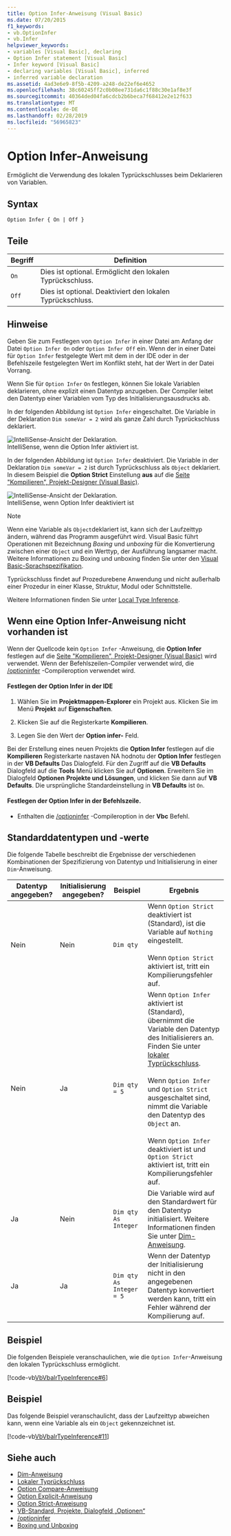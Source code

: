 ```yaml
---
title: Option Infer-Anweisung (Visual Basic)
ms.date: 07/20/2015
f1_keywords:
- vb.OptionInfer
- vb.Infer
helpviewer_keywords:
- variables [Visual Basic], declaring
- Option Infer statement [Visual Basic]
- Infer keyword [Visual Basic]
- declaring variables [Visual Basic], inferred
- inferred variable declaration
ms.assetid: 4ad3e6e9-8f5b-4209-a248-de22ef6e4652
ms.openlocfilehash: 38c60245ff2c0b08ee731da6c1f88c30e1af8e3f
ms.sourcegitcommit: 40364ded04fa6cdcb2b6beca7f68412e2e12f633
ms.translationtype: MT
ms.contentlocale: de-DE
ms.lasthandoff: 02/28/2019
ms.locfileid: "56965823"
---
```

# <a name="option-infer-statement"></a>Option Infer-Anweisung
Ermöglicht die Verwendung des lokalen Typrückschlusses beim Deklarieren von Variablen.  
  
## <a name="syntax"></a>Syntax  
  
```  
Option Infer { On | Off }  
```  
  
## <a name="parts"></a>Teile  
  
|Begriff|Definition|  
|---|---|  
|`On`|Dies ist optional. Ermöglicht den lokalen Typrückschluss.|  
|`Off`|Dies ist optional. Deaktiviert den lokalen Typrückschluss.|  
  
## <a name="remarks"></a>Hinweise  
 Geben Sie zum Festlegen von `Option Infer` in einer Datei am Anfang der Datei `Option Infer On` oder `Option Infer Off` ein. Wenn der in einer Datei für `Option Infer` festgelegte Wert mit dem in der IDE oder in der Befehlszeile festgelegten Wert im Konflikt steht, hat der Wert in der Datei Vorrang.  
  
 Wenn Sie für `Option Infer` `On` festlegen, können Sie lokale Variablen deklarieren, ohne explizit einen Datentyp anzugeben. Der Compiler leitet den Datentyp einer Variablen vom Typ des Initialisierungsausdrucks ab.  
  
 In der folgenden Abbildung ist `Option Infer` eingeschaltet. Die Variable in der Deklaration `Dim someVar = 2` wird als ganze Zahl durch Typrückschluss deklariert.  
  
 ![IntelliSense-Ansicht der Deklaration. ](../../../visual-basic/language-reference/statements/media/optioninferasinteger.png "OptionInferAsInteger")  
IntelliSense, wenn die Option Infer aktiviert ist.  
  
 In der folgenden Abbildung ist `Option Infer` deaktiviert. Die Variable in der Deklaration `Dim someVar = 2` ist durch Typrückschluss als `Object` deklariert. In diesem Beispiel die **Option Strict** Einstellung **aus** auf die [Seite "Kompilieren", Projekt-Designer (Visual Basic)](/visualstudio/ide/reference/compile-page-project-designer-visual-basic).  
  
 ![IntelliSense-Ansicht der Deklaration. ](../../../visual-basic/language-reference/statements/media/optioninferasobject.png "OptionInferAsObject")  
IntelliSense, wenn Option Infer deaktiviert ist  
  
> [!NOTE]
>  Wenn eine Variable als `Object`deklariert ist, kann sich der Laufzeittyp ändern, während das Programm ausgeführt wird. Visual Basic führt Operationen mit Bezeichnung *Boxing* und *unboxing* für die Konvertierung zwischen einer `Object` und ein Werttyp, der Ausführung langsamer macht. Weitere Informationen zu Boxing und unboxing finden Sie unter den [Visual Basic-Sprachspezifikation](~/_vblang/spec/conversions.md#value-type-conversions).
  
 Typrückschluss findet auf Prozedurebene Anwendung und nicht außerhalb einer Prozedur in einer Klasse, Struktur, Modul oder Schnittstelle.  
  
 Weitere Informationen finden Sie unter [Local Type Inference](../../../visual-basic/programming-guide/language-features/variables/local-type-inference.md).  
  
## <a name="when-an-option-infer-statement-is-not-present"></a>Wenn eine Option Infer-Anweisung nicht vorhanden ist  
 Wenn der Quellcode kein `Option Infer` -Anweisung, die **Option Infer** festlegen auf die [Seite "Kompilieren", Projekt-Designer (Visual Basic)](/visualstudio/ide/reference/compile-page-project-designer-visual-basic) wird verwendet. Wenn der Befehlszeilen-Compiler verwendet wird, die [/optioninfer](../../../visual-basic/reference/command-line-compiler/optioninfer.md) -Compileroption verwendet wird.  
  
#### <a name="to-set-option-infer-in-the-ide"></a>Festlegen der Option Infer in der IDE  
  
1.  Wählen Sie im **Projektmappen-Explorer** ein Projekt aus. Klicken Sie im Menü **Projekt** auf **Eigenschaften**.  
  
2.  Klicken Sie auf die Registerkarte **Kompilieren**.  
  
3.  Legen Sie den Wert der **Option infer-** Feld.  
  
 Bei der Erstellung eines neuen Projekts die **Option Infer** festlegen auf die **Kompilieren** Registerkarte nastaven NA hodnotu der **Option Infer** festlegen in der **VB Defaults** Das Dialogfeld. Für den Zugriff auf die **VB Defaults** Dialogfeld auf die **Tools** Menü klicken Sie auf **Optionen**. Erweitern Sie im Dialogfeld **Optionen** **Projekte und Lösungen**, und klicken Sie dann auf **VB Defaults**. Die ursprüngliche Standardeinstellung in **VB Defaults** ist `On`.  
  
#### <a name="to-set-option-infer-on-the-command-line"></a>Festlegen der Option Infer in der Befehlszeile.  
  
-   Enthalten die [/optioninfer](../../../visual-basic/reference/command-line-compiler/optioninfer.md) -Compileroption in der **Vbc** Befehl.  
  
## <a name="default-data-types-and-values"></a>Standarddatentypen und -werte  
 Die folgende Tabelle beschreibt die Ergebnisse der verschiedenen Kombinationen der Spezifizierung von Datentyp und Initialisierung in einer `Dim`-Anweisung.  
  
|Datentyp angegeben?|Initialisierung angegeben?|Beispiel|Ergebnis|  
|---|---|---|---|  
|Nein|Nein|`Dim qty`|Wenn `Option Strict` deaktiviert ist (Standard), ist die Variable auf `Nothing` eingestellt.<br /><br /> Wenn `Option Strict` aktiviert ist, tritt ein Kompilierungsfehler auf.|  
|Nein|Ja|`Dim qty = 5`|Wenn `Option Infer` aktiviert ist (Standard), übernimmt die Variable den Datentyp des Initialisierers an. Finden Sie unter [lokaler Typrückschluss](../../../visual-basic/programming-guide/language-features/variables/local-type-inference.md).<br /><br /> Wenn `Option Infer` und `Option Strict` ausgeschaltet sind, nimmt die Variable den Datentyp des `Object` an.<br /><br /> Wenn `Option Infer` deaktiviert ist und `Option Strict` aktiviert ist, tritt ein Kompilierungsfehler auf.|  
|Ja|Nein|`Dim qty As Integer`|Die Variable wird auf den Standardwert für den Datentyp initialisiert. Weitere Informationen finden Sie unter [Dim-Anweisung](../../../visual-basic/language-reference/statements/dim-statement.md).|  
|Ja|Ja|`Dim qty  As Integer = 5`|Wenn der Datentyp der Initialisierung nicht in den angegebenen Datentyp konvertiert werden kann, tritt ein Fehler während der Kompilierung auf.|  
  
## <a name="example"></a>Beispiel  
 Die folgenden Beispiele veranschaulichen, wie die `Option Infer`-Anweisung den lokalen Typrückschluss ermöglicht.  
  
 [!code-vb[VbVbalrTypeInference#6](~/samples/snippets/visualbasic/VS_Snippets_VBCSharp/VbVbalrTypeInference/VB/Class1.vb#6)]  
  
## <a name="example"></a>Beispiel  
 Das folgende Beispiel veranschaulicht, dass der Laufzeittyp abweichen kann, wenn eine Variable als ein `Object` gekennzeichnet ist.  
  
 [!code-vb[VbVbalrTypeInference#11](~/samples/snippets/visualbasic/VS_Snippets_VBCSharp/VbVbalrTypeInference/VB/Class1.vb#11)]  
  
## <a name="see-also"></a>Siehe auch
- [Dim-Anweisung](../../../visual-basic/language-reference/statements/dim-statement.md)
- [Lokaler Typrückschluss](../../../visual-basic/programming-guide/language-features/variables/local-type-inference.md)
- [Option Compare-Anweisung](../../../visual-basic/language-reference/statements/option-compare-statement.md)
- [Option Explicit-Anweisung](../../../visual-basic/language-reference/statements/option-explicit-statement.md)
- [Option Strict-Anweisung](../../../visual-basic/language-reference/statements/option-strict-statement.md)
- [VB-Standard, Projekte, Dialogfeld „Optionen“](/visualstudio/ide/reference/visual-basic-defaults-projects-options-dialog-box)
- [/optioninfer](../../../visual-basic/reference/command-line-compiler/optioninfer.md)
- [Boxing und Unboxing](../../../csharp/programming-guide/types/boxing-and-unboxing.md)
